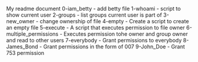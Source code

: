 My readme document
0-iam_betty - add betty file
1-whoami - script to show current user
2-groups - list groups current user is part of
3-new_owner - change ownership of file
4-empty - Create a script to create an empty file
5-execute - A script that executes permission to file owner
6-multiple_permissions - Executes permission tohe owner and group owner and read to other users
7-everybody - Grant permissions to everybody
8-James_Bond - Grant permissions in the form of 007
9-John_Doe - Grant 753 permission
